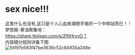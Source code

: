 # sex nice!!!<br>
这里什么也没有,这只是个人心血来潮随手做的一个中转站而已！！<br>
梦悠阁-黄油聚集地：<br>
https://share.feijipan.com/s/2f0HryvO？<br>
内容细分规则详看下图<br>
![fd197e583f47be3636c52c84930a248e](https://github.com/user-attachments/assets/cb2e0881-c22b-47f5-9145-ebdf1a2521e2)
